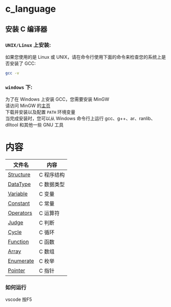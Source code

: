# c_language

## 安装 C 编译器
### `UNIX/Linux` 上安装:
如果您使用的是 Linux 或 UNIX，请在命令行使用下面的命令来检查您的系统上是否安装了 GCC:
```sh
gcc -v
```
### `windows` 下:
为了在 Windows 上安装 GCC，您需要安装 MinGW <br>
请访问 MinGW 的[主页](https://www.mingw-w64.org/) <br>
下载并安装以及配置 `PATH` 环境变量 <br>
当完成安装时，您可以从 Windows 命令行上运行 gcc、g++、ar、ranlib、dlltool 和其他一些 GNU 工具

# 内容
| 文件名 | 内容 |
| ------ | ---- |
| [Structure](/Structure) | C 程序结构|
| [DataType](/DataType)   | C 数据类型|
| [Variable](/Variable)   | C 变量    |
| [Constant](/Constant)   | C 常量    |
| [Operators](/Operators) | C 运算符  |
| [Judge](/Judge)         | C 判断    |
| [Cycle](/Cycle)         | C 循环    |
| [Function](/Function)   | C 函数    |
| [Array](/Array)         | C 数组    |
| [Enumerate](/Enumerate) | C 枚举    |
| [Pointer](/Pointer)     | C 指针    |
### 如何运行
vscode 按F5
